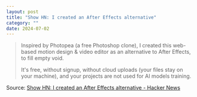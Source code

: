 ```yaml
---
layout: post
title: "Show HN: I created an After Effects alternative"
category: ""
date: 2024-07-02
---
```


>Inspired by Photopea (a free Photoshop clone), I created this web-based motion design & video editor as an alternative to After Effects, to fill empty void.
>
>It's free, without signup, without cloud uploads (your files stay on your machine), and your projects are not used for AI models training.

Source: [Show HN: I created an After Effects alternative - Hacker News](https://news.ycombinator.com/item?id=40843867)
